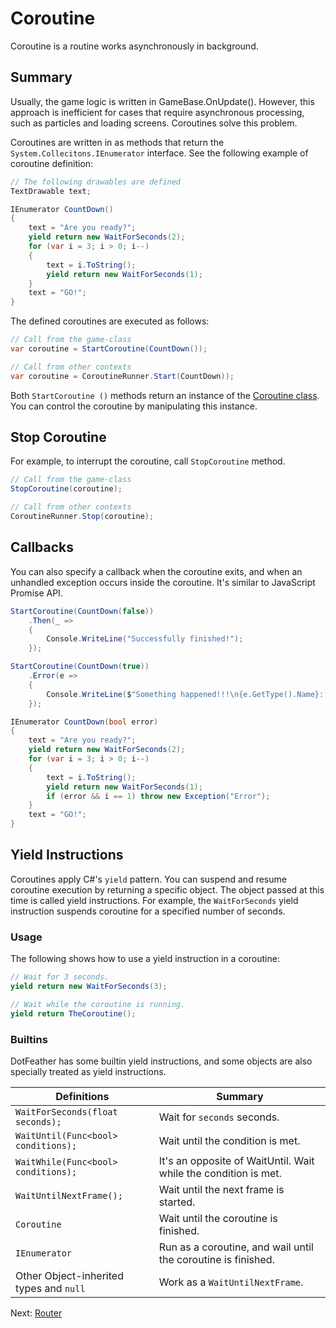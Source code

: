 # Coroutine

Coroutine is a routine works asynchronously in background.

## Summary

Usually, the game logic is written in GameBase.OnUpdate(). However, this approach is inefficient for cases that require asynchronous processing, such as particles and loading screens. Coroutines solve this problem.

Coroutines are written in as methods that return the `System.Collecitons.IEnumerator` interface. See the following example of coroutine definition:

```cs
// The following drawables are defined
TextDrawable text;

IEnumerator CountDown()
{
	text = "Are you ready?";
	yield return new WaitForSeconds(2);
	for (var i = 3; i > 0; i--)
	{
		text = i.ToString();
		yield return new WaitForSeconds(1);
	}
	text = "GO!";
}
```

The defined coroutines are executed as follows:

```cs
// Call from the game-class
var coroutine = StartCoroutine(CountDown());

// Call from other contexts
var coroutine = CoroutineRunner.Start(CountDown));
```

Both `StartCoroutine ()` methods return an instance of the [Coroutine class](https://dotfeather.netlify.com/api/dotfeather.coroutine). You can control the coroutine by manipulating this instance.

## Stop Coroutine

For example, to interrupt the coroutine, call `StopCoroutine` method.

```cs
// Call from the game-class
StopCoroutine(coroutine);

// Call from other contexts
CoroutineRunner.Stop(coroutine);
```

## Callbacks

You can also specify a callback when the coroutine exits, and when an unhandled exception occurs inside the coroutine. It's similar to JavaScript Promise API.

```cs
StartCoroutine(CountDown(false))
	.Then(_ =>
	{
		Console.WriteLine("Successfully finished!");
	});

StartCoroutine(CountDown(true))
	.Error(e =>
	{
		Console.WriteLine($"Something happened!!!\n{e.GetType().Name}: {e.Message}\n{e.StackTrace}");
	});

IEnumerator CountDown(bool error)
{
	text = "Are you ready?";
	yield return new WaitForSeconds(2);
	for (var i = 3; i > 0; i--)
	{
		text = i.ToString();
		yield return new WaitForSeconds(1);
		if (error && i == 1) throw new Exception("Error");
	}
	text = "GO!";
}
```

## Yield Instructions

Coroutines apply C#'s `yield` pattern. You can suspend and resume coroutine execution by returning a specific object. The object passed at this time is called yield instructions. For example, the `WaitForSeconds` yield instruction suspends coroutine for a specified number of seconds.

### Usage

The following shows how to use a yield instruction in a coroutine:

```cs
// Wait for 3 seconds.
yield return new WaitForSeconds(3);

// Wait while the coroutine is running.
yield return TheCoroutine();
```

### Builtins

DotFeather has some builtin yield instructions, and some objects are also specially treated as yield instructions.


|Definitions|Summary|
|---|---|
|`WaitForSeconds(float seconds);`|Wait for `seconds` seconds.|
|`WaitUntil(Func<bool> conditions);`|Wait until the condition is met.|
|`WaitWhile(Func<bool> conditions);`|It's an opposite of WaitUntil. Wait while the condition is met.|
|`WaitUntilNextFrame();`|Wait until the next frame is started.|
|`Coroutine`|Wait until the coroutine is finished.|
|`IEnumerator`|Run as a coroutine, and wail until the coroutine is finished.|
|Other Object-inherited types and `null`|Work as a `WaitUntilNextFrame`.|

Next: [Router](router.md)
